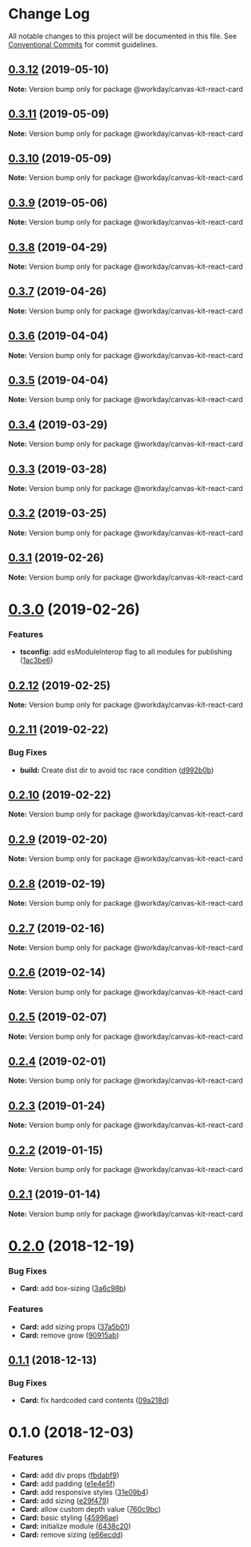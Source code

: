 # Change Log

All notable changes to this project will be documented in this file.
See [Conventional Commits](https://conventionalcommits.org) for commit guidelines.

## [0.3.12](https://ghe.megaleo.com/design/canvas-kit-react/tree/master/modules/canvas-kit-react-card/compare/@workday/canvas-kit-react-card@0.3.11...@workday/canvas-kit-react-card@0.3.12) (2019-05-10)

**Note:** Version bump only for package @workday/canvas-kit-react-card





## [0.3.11](https://ghe.megaleo.com/design/canvas-kit-react/tree/master/modules/canvas-kit-react-card/compare/@workday/canvas-kit-react-card@0.3.10...@workday/canvas-kit-react-card@0.3.11) (2019-05-09)

**Note:** Version bump only for package @workday/canvas-kit-react-card





## [0.3.10](https://ghe.megaleo.com/design/canvas-kit-react/tree/master/modules/canvas-kit-react-card/compare/@workday/canvas-kit-react-card@0.3.9...@workday/canvas-kit-react-card@0.3.10) (2019-05-09)

**Note:** Version bump only for package @workday/canvas-kit-react-card





## [0.3.9](https://ghe.megaleo.com/design/canvas-kit-react/tree/master/modules/canvas-kit-react-card/compare/@workday/canvas-kit-react-card@0.3.8...@workday/canvas-kit-react-card@0.3.9) (2019-05-06)

**Note:** Version bump only for package @workday/canvas-kit-react-card





## [0.3.8](https://ghe.megaleo.com/design/canvas-kit-react/tree/master/modules/canvas-kit-react-card/compare/@workday/canvas-kit-react-card@0.3.7...@workday/canvas-kit-react-card@0.3.8) (2019-04-29)

**Note:** Version bump only for package @workday/canvas-kit-react-card





## [0.3.7](https://ghe.megaleo.com/design/canvas-kit-react/tree/master/modules/canvas-kit-react-card/compare/@workday/canvas-kit-react-card@0.3.6...@workday/canvas-kit-react-card@0.3.7) (2019-04-26)

**Note:** Version bump only for package @workday/canvas-kit-react-card





## [0.3.6](https://ghe.megaleo.com/design/canvas-kit-react/tree/master/modules/canvas-kit-react-card/compare/@workday/canvas-kit-react-card@0.3.5...@workday/canvas-kit-react-card@0.3.6) (2019-04-04)

**Note:** Version bump only for package @workday/canvas-kit-react-card





## [0.3.5](https://ghe.megaleo.com/design/canvas-kit-react/tree/master/modules/canvas-kit-react-card/compare/@workday/canvas-kit-react-card@0.3.4...@workday/canvas-kit-react-card@0.3.5) (2019-04-04)

**Note:** Version bump only for package @workday/canvas-kit-react-card





## [0.3.4](https://ghe.megaleo.com/design/canvas-kit-react/tree/master/modules/canvas-kit-react-card/compare/@workday/canvas-kit-react-card@0.3.3...@workday/canvas-kit-react-card@0.3.4) (2019-03-29)

**Note:** Version bump only for package @workday/canvas-kit-react-card





## [0.3.3](https://ghe.megaleo.com/design/canvas-kit-react/tree/master/modules/canvas-kit-react-card/compare/@workday/canvas-kit-react-card@0.3.2...@workday/canvas-kit-react-card@0.3.3) (2019-03-28)

**Note:** Version bump only for package @workday/canvas-kit-react-card





## [0.3.2](https://ghe.megaleo.com/design/canvas-kit-react/tree/master/modules/canvas-kit-react-card/compare/@workday/canvas-kit-react-card@0.3.1...@workday/canvas-kit-react-card@0.3.2) (2019-03-25)

**Note:** Version bump only for package @workday/canvas-kit-react-card





<a name="0.3.1"></a>
## [0.3.1](https://ghe.megaleo.com/design/canvas-kit-react/tree/master/modules/canvas-kit-react-card/compare/@workday/canvas-kit-react-card@0.3.0...@workday/canvas-kit-react-card@0.3.1) (2019-02-26)




**Note:** Version bump only for package @workday/canvas-kit-react-card

<a name="0.3.0"></a>
# [0.3.0](https://ghe.megaleo.com/design/canvas-kit-react/tree/master/modules/canvas-kit-react-card/compare/@workday/canvas-kit-react-card@0.2.12...@workday/canvas-kit-react-card@0.3.0) (2019-02-26)


### Features

* **tsconfig:** add esModuleInterop flag to all modules for publishing ([1ac3be6](https://ghe.megaleo.com/design/canvas-kit-react/tree/master/modules/canvas-kit-react-card/commits/1ac3be6))




<a name="0.2.12"></a>
## [0.2.12](https://ghe.megaleo.com/design/canvas-kit-react/tree/master/modules/canvas-kit-react-card/compare/@workday/canvas-kit-react-card@0.2.11...@workday/canvas-kit-react-card@0.2.12) (2019-02-25)




**Note:** Version bump only for package @workday/canvas-kit-react-card

<a name="0.2.11"></a>
## [0.2.11](https://ghe.megaleo.com/design/canvas-kit-react/tree/master/modules/canvas-kit-react-card/compare/@workday/canvas-kit-react-card@0.2.10...@workday/canvas-kit-react-card@0.2.11) (2019-02-22)


### Bug Fixes

* **build:** Create dist dir to avoid tsc race condition ([d992b0b](https://ghe.megaleo.com/design/canvas-kit-react/tree/master/modules/canvas-kit-react-card/commits/d992b0b))




<a name="0.2.10"></a>
## [0.2.10](https://ghe.megaleo.com/design/canvas-kit-react/tree/master/modules/canvas-kit-react-card/compare/@workday/canvas-kit-react-card@0.2.9...@workday/canvas-kit-react-card@0.2.10) (2019-02-22)




**Note:** Version bump only for package @workday/canvas-kit-react-card

<a name="0.2.9"></a>
## [0.2.9](https://ghe.megaleo.com/design/canvas-kit-react/tree/master/modules/canvas-kit-react-card/compare/@workday/canvas-kit-react-card@0.2.8...@workday/canvas-kit-react-card@0.2.9) (2019-02-20)




**Note:** Version bump only for package @workday/canvas-kit-react-card

<a name="0.2.8"></a>
## [0.2.8](https://ghe.megaleo.com/design/canvas-kit-react/tree/master/modules/canvas-kit-react-card/compare/@workday/canvas-kit-react-card@0.2.7...@workday/canvas-kit-react-card@0.2.8) (2019-02-19)




**Note:** Version bump only for package @workday/canvas-kit-react-card

<a name="0.2.7"></a>
## [0.2.7](https://ghe.megaleo.com/design/canvas-kit-react/tree/master/modules/canvas-kit-react-card/compare/@workday/canvas-kit-react-card@0.2.6...@workday/canvas-kit-react-card@0.2.7) (2019-02-16)




**Note:** Version bump only for package @workday/canvas-kit-react-card

<a name="0.2.6"></a>
## [0.2.6](https://ghe.megaleo.com/design/canvas-kit-react/tree/master/modules/canvas-kit-react-card/compare/@workday/canvas-kit-react-card@0.2.5...@workday/canvas-kit-react-card@0.2.6) (2019-02-14)




**Note:** Version bump only for package @workday/canvas-kit-react-card

<a name="0.2.5"></a>
## [0.2.5](https://ghe.megaleo.com/design/canvas-kit-react/tree/master/modules/canvas-kit-react-card/compare/@workday/canvas-kit-react-card@0.2.4...@workday/canvas-kit-react-card@0.2.5) (2019-02-07)




**Note:** Version bump only for package @workday/canvas-kit-react-card

<a name="0.2.4"></a>
## [0.2.4](https://ghe.megaleo.com/design/canvas-kit-react/tree/master/modules/canvas-kit-react-card/compare/@workday/canvas-kit-react-card@0.2.3...@workday/canvas-kit-react-card@0.2.4) (2019-02-01)




**Note:** Version bump only for package @workday/canvas-kit-react-card

<a name="0.2.3"></a>
## [0.2.3](https://ghe.megaleo.com/design/canvas-kit-react/tree/master/modules/canvas-kit-react-card/compare/@workday/canvas-kit-react-card@0.2.2...@workday/canvas-kit-react-card@0.2.3) (2019-01-24)




**Note:** Version bump only for package @workday/canvas-kit-react-card

<a name="0.2.2"></a>
## [0.2.2](https://ghe.megaleo.com/design/canvas-kit-react/tree/master/modules/canvas-kit-react-card/compare/@workday/canvas-kit-react-card@0.2.1...@workday/canvas-kit-react-card@0.2.2) (2019-01-15)




**Note:** Version bump only for package @workday/canvas-kit-react-card

<a name="0.2.1"></a>
## [0.2.1](https://ghe.megaleo.com/design/canvas-kit-react/tree/master/modules/canvas-kit-react-card/compare/@workday/canvas-kit-react-card@0.2.0...@workday/canvas-kit-react-card@0.2.1) (2019-01-14)




**Note:** Version bump only for package @workday/canvas-kit-react-card

<a name="0.2.0"></a>
# [0.2.0](https://ghe.megaleo.com/design/canvas-kit-react/tree/master/modules/canvas-kit-react-card/compare/@workday/canvas-kit-react-card@0.1.1...@workday/canvas-kit-react-card@0.2.0) (2018-12-19)


### Bug Fixes

* **Card:** add box-sizing ([3a6c98b](https://ghe.megaleo.com/design/canvas-kit-react/tree/master/modules/canvas-kit-react-card/commits/3a6c98b))


### Features

* **Card:** add sizing props ([37a5b01](https://ghe.megaleo.com/design/canvas-kit-react/tree/master/modules/canvas-kit-react-card/commits/37a5b01))
* **Card:** remove grow ([90915ab](https://ghe.megaleo.com/design/canvas-kit-react/tree/master/modules/canvas-kit-react-card/commits/90915ab))




<a name="0.1.1"></a>
## [0.1.1](https://ghe.megaleo.com/design/canvas-kit-react/tree/master/modules/canvas-kit-react-card/compare/@workday/canvas-kit-react-card@0.1.0...@workday/canvas-kit-react-card@0.1.1) (2018-12-13)


### Bug Fixes

* **Card:** fix hardcoded card contents ([09a218d](https://ghe.megaleo.com/design/canvas-kit-react/tree/master/modules/canvas-kit-react-card/commits/09a218d))




<a name="0.1.0"></a>
# 0.1.0 (2018-12-03)


### Features

* **Card:** add div props ([fbdabf9](https://ghe.megaleo.com/design/canvas-kit-react/tree/master/modules/canvas-kit-react-card/commits/fbdabf9))
* **Card:** add padding ([e1e4e5f](https://ghe.megaleo.com/design/canvas-kit-react/tree/master/modules/canvas-kit-react-card/commits/e1e4e5f))
* **Card:** add responsive styles ([31e09b4](https://ghe.megaleo.com/design/canvas-kit-react/tree/master/modules/canvas-kit-react-card/commits/31e09b4))
* **Card:** add sizing ([e29f479](https://ghe.megaleo.com/design/canvas-kit-react/tree/master/modules/canvas-kit-react-card/commits/e29f479))
* **Card:** allow custom depth value ([760c9bc](https://ghe.megaleo.com/design/canvas-kit-react/tree/master/modules/canvas-kit-react-card/commits/760c9bc))
* **Card:** basic styling ([45996ae](https://ghe.megaleo.com/design/canvas-kit-react/tree/master/modules/canvas-kit-react-card/commits/45996ae))
* **Card:** initialize module ([6438c20](https://ghe.megaleo.com/design/canvas-kit-react/tree/master/modules/canvas-kit-react-card/commits/6438c20))
* **Card:** remove sizing ([e66ecdd](https://ghe.megaleo.com/design/canvas-kit-react/tree/master/modules/canvas-kit-react-card/commits/e66ecdd))
